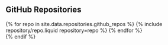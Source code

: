 <!-- ---
layout: page
permalink: /repositories/
title: repositories
description: All the public repo that I was working on
#Edit the `_data/repositories.yml` and change the `github_users` and `github_repos` lists to include your own GitHub profile and repositories.
nav: true
nav_order: 4
--- -->

<!-- {% if site.data.repositories.github_users %} -->

<!-- ## GitHub users

<div class="repositories d-flex flex-wrap flex-md-row flex-column justify-content-between align-items-center">
  {% for user in site.data.repositories.github_users %}
    {% include repository/repo_user.liquid username=user %}
  {% endfor %}
</div> -->

<!-- --- -->
<!--
{% if site.repo_trophies.enabled %}
{% for user in site.data.repositories.github_users %}
{% if site.data.repositories.github_users.size > 1 %}

  <h4>{{ user }}</h4>
  {% endif %}
  <div class="repositories d-flex flex-wrap flex-md-row flex-column justify-content-between align-items-center">
  {% include repository/repo_trophies.liquid username=user %}
  </div> -->

<!-- --- -->
<!--
{% endfor %}
{% endif %}
{% endif %}

{% if site.data.repositories.github_repos %} -->

## GitHub Repositories

<div class="repositories d-flex flex-wrap flex-md-row flex-column justify-content-between align-items-center">
  {% for repo in site.data.repositories.github_repos %}
    {% include repository/repo.liquid repository=repo %}
  {% endfor %}
</div>
{% endif %}
